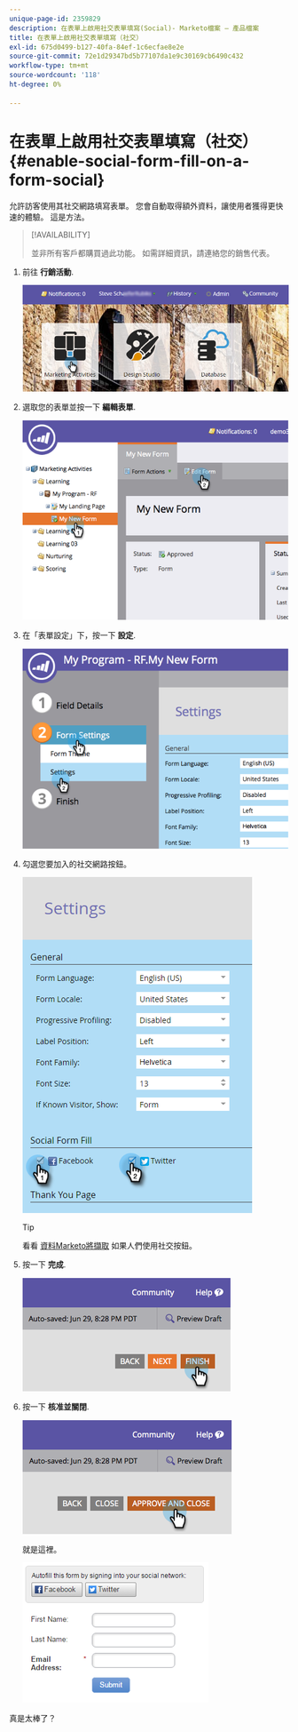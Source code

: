 ```yaml
---
unique-page-id: 2359829
description: 在表單上啟用社交表單填寫(Social)- Marketo檔案 — 產品檔案
title: 在表單上啟用社交表單填寫（社交）
exl-id: 675d0499-b127-40fa-84ef-1c6ecfae8e2e
source-git-commit: 72e1d29347bd5b77107da1e9c30169cb6490c432
workflow-type: tm+mt
source-wordcount: '118'
ht-degree: 0%

---
```


# 在表單上啟用社交表單填寫（社交） {#enable-social-form-fill-on-a-form-social}

允許訪客使用其社交網路填寫表單。 您會自動取得額外資料，讓使用者獲得更快速的體驗。 這是方法。

>[!AVAILABILITY]
>
>並非所有客戶都購買過此功能。 如需詳細資訊，請連絡您的銷售代表。

1. 前往 **行銷活動**.

   ![](assets/login-marketing-activities-3.png)

1. 選取您的表單並按一下 **編輯表單**.

   ![](assets/image2014-9-15-16-3a35-3a54.png)

1. 在「表單設定」下，按一下 **設定**.

   ![](assets/image2014-9-15-16-3a36-3a4.png)

1. 勾選您要加入的社交網路按鈕。

   ![](assets/image2016-4-28-16-3a38-3a58.png)

   >[!TIP]
   >
   >看看 [資料Marketo將擷取](/help/marketo/product-docs/demand-generation/social/social-functions/manage-social-profile-data.md) 如果人們使用社交按鈕。

1. 按一下 **完成**.

   ![](assets/image2014-9-15-16-3a36-3a26.png)

1. 按一下 **核准並關閉**.

   ![](assets/image2014-9-15-16-3a36-3a33.png)

   就是這裡。

   ![](assets/image2016-4-28-16-3a45-3a58.png)

真是太棒了？
